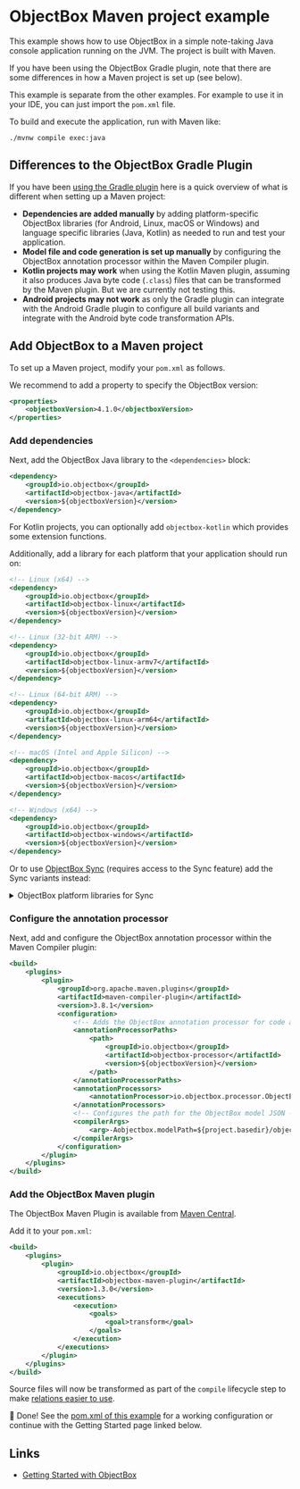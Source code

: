 # ObjectBox Maven project example

This example shows how to use ObjectBox in a simple note-taking Java console application running on
the JVM. The project is built with Maven.

If you have been using the ObjectBox Gradle plugin, note that there are some differences in how a
Maven project is set up (see below).

This example is separate from the other examples. For example to use it in your IDE, you can just 
import the `pom.xml` file.

To build and execute the application, run with Maven like:

```shell
./mvnw compile exec:java
```

## Differences to the ObjectBox Gradle Plugin

If you have been [using the Gradle plugin](https://docs.objectbox.io/getting-started) here is a 
quick overview of what is different when setting up a Maven project:

- **Dependencies are added manually** by adding platform-specific ObjectBox libraries (for Android, 
  Linux, macOS or Windows) and language specific libraries (Java, Kotlin) as needed to run and test 
  your application.
- **Model file and code generation is set up manually** by configuring the ObjectBox annotation
  processor within the Maven Compiler plugin.
- **Kotlin projects may work** when using the Kotlin Maven plugin, assuming it also
  produces Java byte code (`.class`) files that can be transformed by the Maven plugin. But we are
  currently not testing this.
- **Android projects may not work** as only the Gradle plugin can integrate with the Android
  Gradle plugin to configure all build variants and integrate with the Android byte code
  transformation APIs.

## Add ObjectBox to a Maven project

To set up a Maven project, modify your `pom.xml` as follows.

We recommend to add a property to specify the ObjectBox version:

```xml
<properties>
    <objectboxVersion>4.1.0</objectboxVersion>
</properties>
```

### Add dependencies

Next, add the ObjectBox Java library to the `<dependencies>` block:

```xml
<dependency>
    <groupId>io.objectbox</groupId>
    <artifactId>objectbox-java</artifactId>
    <version>${objectboxVersion}</version>
</dependency>
```

For Kotlin projects, you can optionally add `objectbox-kotlin` which provides some extension
functions.

Additionally, add a library for each platform that your application should run on:

```xml
<!-- Linux (x64) -->
<dependency>
    <groupId>io.objectbox</groupId>
    <artifactId>objectbox-linux</artifactId>
    <version>${objectboxVersion}</version>
</dependency>

<!-- Linux (32-bit ARM) -->
<dependency>
    <groupId>io.objectbox</groupId>
    <artifactId>objectbox-linux-armv7</artifactId>
    <version>${objectboxVersion}</version>
</dependency>

<!-- Linux (64-bit ARM) -->
<dependency>
    <groupId>io.objectbox</groupId>
    <artifactId>objectbox-linux-arm64</artifactId>
    <version>${objectboxVersion}</version>
</dependency>

<!-- macOS (Intel and Apple Silicon) -->
<dependency>
    <groupId>io.objectbox</groupId>
    <artifactId>objectbox-macos</artifactId>
    <version>${objectboxVersion}</version>
</dependency>

<!-- Windows (x64) -->
<dependency>
    <groupId>io.objectbox</groupId>
    <artifactId>objectbox-windows</artifactId>
    <version>${objectboxVersion}</version>
</dependency>
```

Or to use [ObjectBox Sync](https://objectbox.io/sync/) (requires access to the Sync feature) add the
Sync variants instead:

<details>

<summary>ObjectBox platform libraries for Sync</summary>

```xml
<!-- Linux (x64) -->
<dependency>
    <groupId>io.objectbox</groupId>
    <artifactId>objectbox-sync-linux</artifactId>
    <version>${objectboxVersion}</version>
</dependency>

<!-- Linux (32-bit ARM) -->
<dependency>
    <groupId>io.objectbox</groupId>
    <artifactId>objectbox-sync-linux-armv7</artifactId>
    <version>${objectboxVersion}</version>
</dependency>

<!-- Linux (64-bit ARM) -->
<dependency>
    <groupId>io.objectbox</groupId>
    <artifactId>objectbox-sync-linux-arm64</artifactId>
    <version>${objectboxVersion}</version>
</dependency>

<!-- macOS (Intel and Apple Silicon) -->
<dependency>
    <groupId>io.objectbox</groupId>
    <artifactId>objectbox-sync-macos</artifactId>
    <version>${objectboxVersion}</version>
</dependency>

<!-- Windows (x64) -->
<dependency>
    <groupId>io.objectbox</groupId>
    <artifactId>objectbox-sync-windows</artifactId>
    <version>${objectboxVersion}</version>
</dependency>
```

</details>

### Configure the annotation processor

Next, add and configure the ObjectBox annotation processor within the Maven Compiler plugin:

```xml
<build>
    <plugins>
        <plugin>
            <groupId>org.apache.maven.plugins</groupId>
            <artifactId>maven-compiler-plugin</artifactId>
            <version>3.8.1</version>
            <configuration>
                <!-- Adds the ObjectBox annotation processor for code and model JSON generation -->
                <annotationProcessorPaths>
                    <path>
                        <groupId>io.objectbox</groupId>
                        <artifactId>objectbox-processor</artifactId>
                        <version>${objectboxVersion}</version>
                    </path>
                </annotationProcessorPaths>
                <annotationProcessors>
                    <annotationProcessor>io.objectbox.processor.ObjectBoxProcessorShim</annotationProcessor>
                </annotationProcessors>
                <!-- Configures the path for the ObjectBox model JSON -->
                <compilerArgs>
                    <arg>-Aobjectbox.modelPath=${project.basedir}/objectbox-models/default.json</arg>
                </compilerArgs>
            </configuration>
        </plugin>
    </plugins>
</build>
```

### Add the ObjectBox Maven plugin

The ObjectBox Maven Plugin is available from [Maven Central](https://central.sonatype.com/artifact/io.objectbox/objectbox-maven-plugin).

Add it to your `pom.xml`:

```xml
<build>
    <plugins>
        <plugin>
            <groupId>io.objectbox</groupId>
            <artifactId>objectbox-maven-plugin</artifactId>
            <version>1.3.0</version>
            <executions>
                <execution>
                    <goals>
                        <goal>transform</goal>
                    </goals>
                </execution>
            </executions>
        </plugin>
    </plugins>
</build>
```

Source files will now be transformed as part of the `compile` lifecycle step to make [relations 
easier to use](https://docs.objectbox.io/relations#initialization-magic).

🎉 Done! See the [pom.xml of this example](pom.xml) for a working configuration or continue with the
Getting Started page linked below.

## Links
- [Getting Started with ObjectBox](https://docs.objectbox.io/getting-started)
